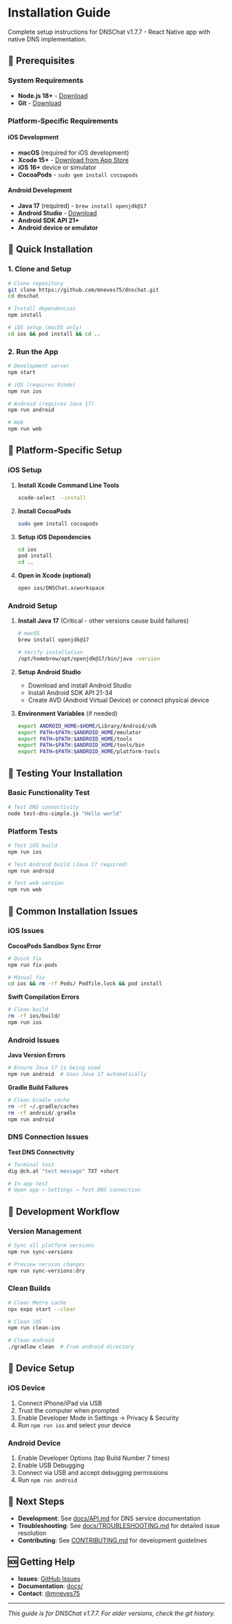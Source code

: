 # Installation Guide

Complete setup instructions for DNSChat v1.7.7 - React Native app with native DNS implementation.

## 🎯 Prerequisites

### System Requirements
- **Node.js 18+** - [Download](https://nodejs.org/)
- **Git** - [Download](https://git-scm.com/)

### Platform-Specific Requirements

#### iOS Development
- **macOS** (required for iOS development)
- **Xcode 15+** - [Download from App Store](https://apps.apple.com/us/app/xcode/id497799835)
- **iOS 16+** device or simulator
- **CocoaPods** - `sudo gem install cocoapods`

#### Android Development  
- **Java 17** (required) - `brew install openjdk@17`
- **Android Studio** - [Download](https://developer.android.com/studio)
- **Android SDK API 21+**
- **Android device or emulator**

## 🚀 Quick Installation

### 1. Clone and Setup

```bash
# Clone repository
git clone https://github.com/mneves75/dnschat.git
cd dnschat

# Install dependencies
npm install

# iOS setup (macOS only)
cd ios && pod install && cd ..
```

### 2. Run the App

```bash
# Development server
npm start

# iOS (requires Xcode)
npm run ios

# Android (requires Java 17)
npm run android

# Web
npm run web
```

## 🔧 Platform-Specific Setup

### iOS Setup

1. **Install Xcode Command Line Tools**
   ```bash
   xcode-select --install
   ```

2. **Install CocoaPods**
   ```bash
   sudo gem install cocoapods
   ```

3. **Setup iOS Dependencies**
   ```bash
   cd ios
   pod install
   cd ..
   ```

4. **Open in Xcode (optional)**
   ```bash
   open ios/DNSChat.xcworkspace
   ```

### Android Setup

1. **Install Java 17** (Critical - other versions cause build failures)
   ```bash
   # macOS
   brew install openjdk@17
   
   # Verify installation
   /opt/homebrew/opt/openjdk@17/bin/java -version
   ```

2. **Setup Android Studio**
   - Download and install Android Studio
   - Install Android SDK API 21-34
   - Create AVD (Android Virtual Device) or connect physical device

3. **Environment Variables** (if needed)
   ```bash
   export ANDROID_HOME=$HOME/Library/Android/sdk
   export PATH=$PATH:$ANDROID_HOME/emulator
   export PATH=$PATH:$ANDROID_HOME/tools
   export PATH=$PATH:$ANDROID_HOME/tools/bin
   export PATH=$PATH:$ANDROID_HOME/platform-tools
   ```

## 🧪 Testing Your Installation

### Basic Functionality Test
```bash
# Test DNS connectivity
node test-dns-simple.js "Hello world"
```

### Platform Tests
```bash
# Test iOS build
npm run ios

# Test Android build (Java 17 required)
npm run android

# Test web version
npm run web
```

## 🐛 Common Installation Issues

### iOS Issues

**CocoaPods Sandbox Sync Error**
```bash
# Quick fix
npm run fix-pods

# Manual fix
cd ios && rm -rf Pods/ Podfile.lock && pod install
```

**Swift Compilation Errors**
```bash
# Clean build
rm -rf ios/build/
npm run ios
```

### Android Issues

**Java Version Errors**
```bash
# Ensure Java 17 is being used
npm run android  # Uses Java 17 automatically
```

**Gradle Build Failures**
```bash
# Clean Gradle cache
rm -rf ~/.gradle/caches
rm -rf android/.gradle
npm run android
```

### DNS Connection Issues

**Test DNS Connectivity**
```bash
# Terminal test
dig @ch.at "test message" TXT +short

# In-app test
# Open app → Settings → Test DNS connection
```

## 🔄 Development Workflow

### Version Management
```bash
# Sync all platform versions
npm run sync-versions

# Preview version changes
npm run sync-versions:dry
```

### Clean Builds
```bash
# Clear Metro cache
npx expo start --clear

# Clean iOS
npm run clean-ios

# Clean Android
./gradlew clean  # From android directory
```

## 📱 Device Setup

### iOS Device
1. Connect iPhone/iPad via USB
2. Trust the computer when prompted
3. Enable Developer Mode in Settings → Privacy & Security
4. Run `npm run ios` and select your device

### Android Device
1. Enable Developer Options (tap Build Number 7 times)
2. Enable USB Debugging
3. Connect via USB and accept debugging permissions
4. Run `npm run android`

## 🚀 Next Steps

- **Development**: See [docs/API.md](./API.md) for DNS service documentation
- **Troubleshooting**: See [docs/TROUBLESHOOTING.md](./TROUBLESHOOTING.md) for detailed issue resolution
- **Contributing**: See [CONTRIBUTING.md](../CONTRIBUTING.md) for development guidelines

## 🆘 Getting Help

- **Issues**: [GitHub Issues](https://github.com/mneves75/dnschat/issues)
- **Documentation**: [docs/](./README.md)
- **Contact**: [@mneves75](https://x.com/mneves75)

---

*This guide is for DNSChat v1.7.7. For older versions, check the git history.*